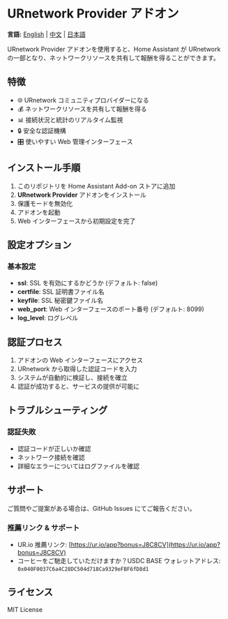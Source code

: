 # URnetwork Provider アドオン

**言語:** [English](README.md) | [中文](README_CN.md) | [日本語](README_JP.md)

URnetwork Provider アドオンを使用すると、Home Assistant が URnetwork の一部となり、ネットワークリソースを共有して報酬を得ることができます。

## 特徴

* 🌐 URnetwork コミュニティプロバイダーになる
* 💰 ネットワークリソースを共有して報酬を得る
* 📊 接続状況と統計のリアルタイム監視
* 🔒 安全な認証機構
* 🎛️ 使いやすい Web 管理インターフェース

## インストール手順

1. このリポジトリを Home Assistant Add-on ストアに追加
2. **URnetwork Provider** アドオンをインストール
3. 保護モードを無効化
4. アドオンを起動
5. Web インターフェースから初期設定を完了

## 設定オプション

### 基本設定

* **ssl**: SSL を有効にするかどうか (デフォルト: false)
* **certfile**: SSL 証明書ファイル名
* **keyfile**: SSL 秘密鍵ファイル名
* **web\_port**: Web インターフェースのポート番号 (デフォルト: 8099)
* **log\_level**: ログレベル

## 認証プロセス

1. アドオンの Web インターフェースにアクセス
2. URnetwork から取得した認証コードを入力
3. システムが自動的に検証し、接続を確立
4. 認証が成功すると、サービスの提供が可能に

## トラブルシューティング

### 認証失敗

* 認証コードが正しいか確認
* ネットワーク接続を確認
* 詳細なエラーについてはログファイルを確認

## サポート

ご質問やご提案がある場合は、GitHub Issues にてご報告ください。

### 推薦リンク & サポート

* UR.io 推薦リンク: [https://ur.io/app?bonus=J8C8CV](https://ur.io/app?bonus=J8C8CV)
* コーヒーをご馳走していただけますか？USDC BASE ウォレットアドレス: `0x040F0037C6a4C28DC504d718Ca9329eFBF6fD8d1`

## ライセンス

MIT License
